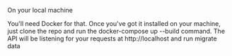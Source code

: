 On your local machine

You'll need Docker for that. Once you've got it installed on your machine, just clone the repo and run the docker-compose up --build command. The API will be listening for your requests at http://localhost and run migrate data